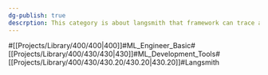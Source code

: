 ```yaml
---
dg-publish: true
descrption: This category is about langsmith that framework can trace api latency and cost and test
---
```

#[[Projects/Library/400/400\|400]]#ML_Engineer_Basic#[[Projects/Library/400/430/430\|430]]#ML_Development_Tools#[[Projects/Library/400/430/430.20/430.20\|430.20]]#Langsmith